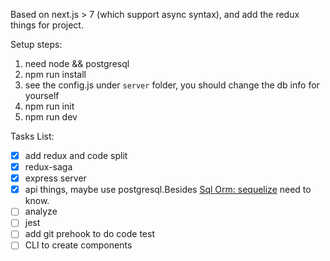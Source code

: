Based on next.js > 7 (which support async syntax), and add the redux things for project.

Setup steps:

1. need node && postgresql
2. npm run install
3. see the config.js under `server` folder, you should change the db info for yourself
4. npm run init
5. npm run dev


Tasks List:
- [x] add redux and code split
- [x] redux-saga
- [x] express server
- [x] api things, maybe use postgresql.Besides [Sql Orm: sequelize](https://github.com/sequelize/sequelize) need to know.
- [ ] analyze
- [ ] jest
- [ ] add git prehook to do code test
- [ ] CLI to create components
